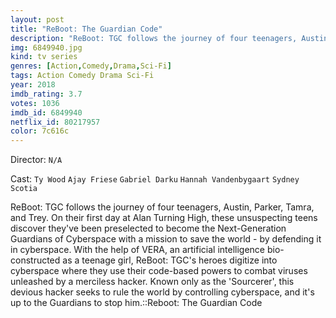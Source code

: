 ```yaml
---
layout: post
title: "ReBoot: The Guardian Code"
description: "ReBoot: TGC follows the journey of four teenagers, Austin, Parker, Tamra, and Trey. On their first day at Alan Turning High, these unsuspecting teens discover they've been preselected to become the Next-Generation Guardians of Cyberspace with a mission to save the world - by defending it in cyberspace. With the help of VERA, an artificial intelligence bio-constructed as a teenage girl, ReBoot: TGC's heroes digitize into cyberspace where th.."
img: 6849940.jpg
kind: tv series
genres: [Action,Comedy,Drama,Sci-Fi]
tags: Action Comedy Drama Sci-Fi 
year: 2018
imdb_rating: 3.7
votes: 1036
imdb_id: 6849940
netflix_id: 80217957
color: 7c616c
---
```

Director: `N/A`  

Cast: `Ty Wood` `Ajay Friese` `Gabriel Darku` `Hannah Vandenbygaart` `Sydney Scotia` 

ReBoot: TGC follows the journey of four teenagers, Austin, Parker, Tamra, and Trey. On their first day at Alan Turning High, these unsuspecting teens discover they've been preselected to become the Next-Generation Guardians of Cyberspace with a mission to save the world - by defending it in cyberspace. With the help of VERA, an artificial intelligence bio-constructed as a teenage girl, ReBoot: TGC's heroes digitize into cyberspace where they use their code-based powers to combat viruses unleashed by a merciless hacker. Known only as the 'Sourcerer', this devious hacker seeks to rule the world by controlling cyberspace, and it's up to the Guardians to stop him.::Reboot: The Guardian Code
